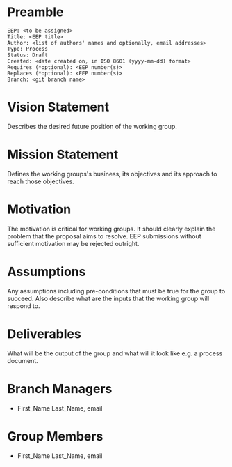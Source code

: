  # Preamble

    EEP: <to be assigned>
    Title: <EEP title>
    Author: <list of authors' names and optionally, email addresses>
    Type: Process
    Status: Draft
    Created: <date created on, in ISO 8601 (yyyy-mm-dd) format>
    Requires (*optional): <EEP number(s)>
    Replaces (*optional): <EEP number(s)>
    Branch: <git branch name>

# Vision Statement

Describes the desired future position of the working group.

# Mission Statement

Defines the working groups's business, its objectives and its approach to reach those objectives.

# Motivation

The motivation is critical for working groups. It should clearly explain the problem that the proposal aims to resolve. EEP submissions without sufficient motivation may be rejected outright.

# Assumptions

Any assumptions including pre-conditions that must be true for the group to succeed. Also describe what are the inputs that the working group will respond to.

# Deliverables

What will be the output of the group and what will it look like e.g. a process document.

# Branch Managers

- First_Name Last_Name, email

# Group Members

- First_Name Last_Name, email
